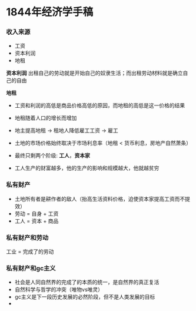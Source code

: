 # 1844年经济学手稿



### 收入来源

- 工资
- 资本利润
- 地租

**资本利润**
出租自己的劳动就是开始自己的奴隶生活；而出租劳动材料就是确立自己的自由

**地租**

- 工资和利润的高低是商品价格高低的原因，而地租的高低是这一价格的结果

- 地租随着人口的增长而增加

- 地主提高地租 -> 租地人降低雇工工资 -> 雇工

- 土地的市场价格始终取决于市场利息率（地租 < 货币利息，房地产自然萧条）
- 最终只剩两个阶级: **工人**，**资本家**
- 工人生产的财富越多，他的生产的影响和规模越大，他就越贫穷



### 私有财产

- 土地所有者是耕作者的敌人（抬高生活资料价格，迫使资本家提高工资而不提效）
- 劳动 = 自身 + 工资
- 工人 = 资本 + 商品



### 私有财产和劳动

工业 = 完成了的劳动



### 私有财产和gc主义

- 社会是人同自然界的完成了的本质的统一，是自然界的真正复活
- 自然科学与哲学的冲突（唯物vs唯灵）
- gc主义是下一段历史发展的必然阶段，但不是人类发展的目标
- 

